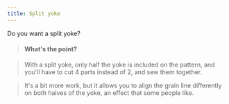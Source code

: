 ```yaml
---
title: Split yoke
---
```


Do you want a split yoke?

> #### What's the point?

> With a split yoke, only half the yoke is included on the pattern, and you'll have to cut 4 parts instead of 2, and sew them together.

> It's a bit more work, but it allows you to align the grain line differently on both halves of the yoke, an effect that some people like.
